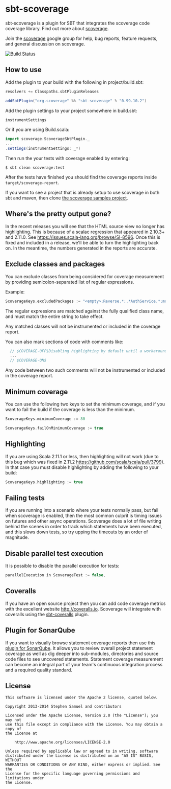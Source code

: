 sbt-scoverage
========

sbt-scoverage is a plugin for SBT that integrates the scoverage code coverage library. Find out more about [scoverage](https://github.com/scoverage/scalac-scoverage-plugin).

Join the [scoverage](http://groups.google.com/group/scala-code-coverage-tool)
google group for help, bug reports, feature requests, and general
discussion on scoverage.

[![Build Status](https://travis-ci.org/scoverage/sbt-scoverage.png?branch=master)](https://travis-ci.org/scoverage/sbt-scoverage)

## How to use

Add the plugin to your build with the following in project/build.sbt:
```scala
resolvers += Classpaths.sbtPluginReleases

addSbtPlugin("org.scoverage" %% "sbt-scoverage" % "0.99.10.2")
```

Add the plugin settings to your project somewhere in build.sbt:
```scala
instrumentSettings
```

Or if you are using Build.scala:
```scala
import scoverage.ScoverageSbtPlugin._
...
.settings(instrumentSettings: _*)
```

Then run the your tests with coverage enabled by entering:
```
$ sbt clean scoverage:test
```

After the tests have finished you should find the coverage reports inside `target/scoverage-report`.

If you want to see a project that is already setup to use scoverage in both sbt and maven, then clone [the scoverage samples project](https://github.com/scoverage/scoverage-samples).

## Where's the pretty output gone?

In the recent releases you will see that the HTML source view no longer has highlighting. This is because of a scalac regression that appeared in 2.10.3+ and 2.11.0. See https://issues.scala-lang.org/browse/SI-8596. Once this is fixed and included in a release, we'll be able to turn the highlighting back on. In the meantime, the numbers generated in the reports are accurate.

## Exclude classes and packages

You can exclude classes from being considered for coverage measurement by providing semicolon-separated list of
regular expressions.

Example:
```scala
ScoverageKeys.excludedPackages := "<empty>;Reverse.*;.*AuthService.*;models\.data\..*"
```

The regular expressions are matched against the fully qualified class name, and must match the entire string to take effect.

Any matched classes will not be instrumented or included in the coverage report.

You can also mark sections of code with comments like:

```scala
  // $COVERAGE-OFF$Disabling highlighting by default until a workaround for https://issues.scala-lang.org/browse/SI-8596 is found
  ...
  // $COVERAGE-ON$
```

Any code between two such comments will not be instrumented or included in the coverage report.

## Minimum coverage

You can use the following two keys to set the minimum coverage, and if you want to fail the build if the coverage is less than the minimum.

```scala
ScoverageKeys.minimumCoverage := 80

ScoverageKeys.failOnMinimumCoverage := true
```

## Highlighting

If you are using Scala 2.11.1 or less, then highlighting will not work (due to this bug which was fixed in 2.11.2 https://github.com/scala/scala/pull/3799). In that case you must disable highlighting by adding the following to your build:

```scala
ScoverageKeys.highlighting := true
```

## Failing tests

If you are running into a scenario where your tests normally pass, but fail when scoverage is enabled, 
then the most common culprit is timing issues on futures and other async operations. Scoverage does a lot of file 
writing behind the scenes in order to track which statements have been executed, and this slows down tests, so try upping the timeouts by an order of magnitude.

## Disable parallel test execution

It is possible to disable the parallel execution for tests:

```scala
parallelExecution in ScoverageTest := false,
```

## Coveralls

If you have an open source project then you can add code coverage metrics with the excellent website http://coveralls.io. Scoverage will integrate with coveralls using the [sbt-coveralls](https://github.com/scoverage/sbt-coveralls) plugin.

## Plugin for SonarQube

If you want to visually browse statement coverage reports then use this [plugin for SonarQube](https://github.com/RadoBuransky/sonar-scoverage-plugin).
It allows you to review overall project statement coverage as well as dig deeper into sub-modules, directories and
source code files to see uncovered statements. Statement coverage measurement can become an integral part of your
team's continuous integration process and a required quality standard.

## License
```
This software is licensed under the Apache 2 license, quoted below.

Copyright 2013-2014 Stephen Samuel and contributors

Licensed under the Apache License, Version 2.0 (the "License"); you may not
use this file except in compliance with the License. You may obtain a copy of
the License at

    http://www.apache.org/licenses/LICENSE-2.0

Unless required by applicable law or agreed to in writing, software
distributed under the License is distributed on an "AS IS" BASIS, WITHOUT
WARRANTIES OR CONDITIONS OF ANY KIND, either express or implied. See the
License for the specific language governing permissions and limitations under
the License.
```
